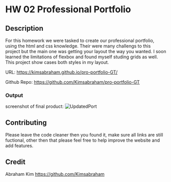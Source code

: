 
# HW 02 Professional Portfolio

## Description

For this homework we were tasked to create our professional portfolio, using the html and css knowledge. Their were many challengs to this project but the main one was getting your layout the way you wanted. I soon learned the limitations of flexbox and found myself studing grids as well. This project show cases both styles in my layout.

URL: https://kimsabraham.github.io/pro-portfolio-GT/

Github Repo: https://github.com/Kimsabraham/pro-portfolio-GT

### Output

screenshot of final product:
![UpdatedPort](https://user-images.githubusercontent.com/75137165/114272562-b26ccc80-99e4-11eb-808d-0394a42da6bf.png)
## Contributing

Please leave the code cleaner then you found it, make sure all links are still fuctional, other then that please feel free to help improve the website and add features.

## Credit

Abraham Kim
https://github.com/Kimsabraham
